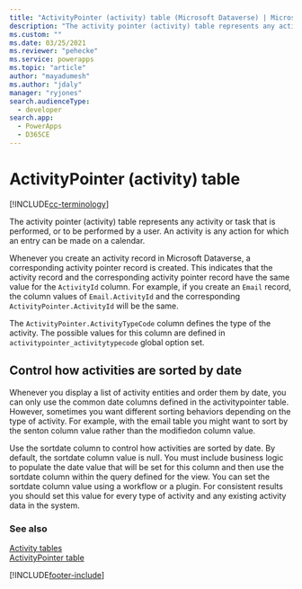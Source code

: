 ```yaml
---
title: "ActivityPointer (activity) table (Microsoft Dataverse) | Microsoft Docs" # Intent and product brand in a unique string of 43-59 chars including spaces
description: "The activity pointer (activity) table represents any activity or task that is performed, or to be performed by a user. An activity is any action for which an entry can be made on a calendar" 
ms.custom: ""
ms.date: 03/25/2021
ms.reviewer: "pehecke"
ms.service: powerapps
ms.topic: "article"
author: "mayadumesh" 
ms.author: "jdaly" 
manager: "ryjones" 
search.audienceType: 
  - developer
search.app: 
  - PowerApps
  - D365CE
---
```

# ActivityPointer (activity) table

[!INCLUDE[cc-terminology](includes/cc-terminology.md)]

The activity pointer (activity) table represents any activity or task that is performed, or to be performed by a user. An activity is any action for which an entry can be made on a calendar.  
  
 Whenever you create an activity record in Microsoft Dataverse, a corresponding activity pointer record is created. This indicates that the activity record and the corresponding activity pointer record have the same value for the `ActivityId` column. For example, if you create an `Email` record, the column values of `Email.ActivityId` and the corresponding `ActivityPointer.ActivityId` will be the same.  
  
 The `ActivityPointer.ActivityTypeCode` column defines the type of the activity. The possible values for this column are defined in `activitypointer_activitytypecode` global option set.  
  
<a name="bkmk_sortdate"></a>   

## Control how activities are sorted by date  
  
 Whenever you display a list of activity entities and order them by date, you can only use the common date  columns defined in the activitypointer table. However, sometimes you want different sorting behaviors depending on the type of activity. For example, with the email table you might want to sort by the senton column value  rather than the modifiedon column value.  
  
 Use the sortdate column to control how activities are sorted by date. By default, the sortdate column value is null. You must include business logic to populate the date value that will be set for this column and then use the sortdate column within the query defined for the view. You can set the sortdate column value using a workflow or a plugin. For consistent results you should set this value for every type of activity and any existing activity data in the system.  
  
### See also  
 [Activity tables](activity-entities.md)   
 [ActivityPointer table](reference/entities/activitypointer.md)


[!INCLUDE[footer-include](../../includes/footer-banner.md)]